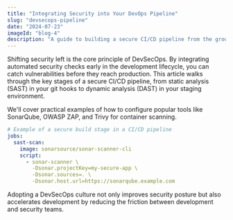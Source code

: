```yaml
---
title: "Integrating Security into Your DevOps Pipeline"
slug: "devsecops-pipeline"
date: "2024-07-23"
imageId: "blog-4"
description: "A guide to building a secure CI/CD pipeline from the ground up."
---
```


Shifting security left is the core principle of DevSecOps. By integrating automated security checks early in the development lifecycle, you can catch vulnerabilities before they reach production. This article walks through the key stages of a secure CI/CD pipeline, from static analysis (SAST) in your git hooks to dynamic analysis (DAST) in your staging environment.

We'll cover practical examples of how to configure popular tools like SonarQube, OWASP ZAP, and Trivy for container scanning.

```yaml
# Example of a secure build stage in a CI/CD pipeline
jobs:
  sast-scan:
    image: sonarsource/sonar-scanner-cli
    script:
      - sonar-scanner \
        -Dsonar.projectKey=my-secure-app \
        -Dsonar.sources=. \
        -Dsonar.host.url=https://sonarqube.example.com
```

Adopting a DevSecOps culture not only improves security posture but also accelerates development by reducing the friction between development and security teams.
